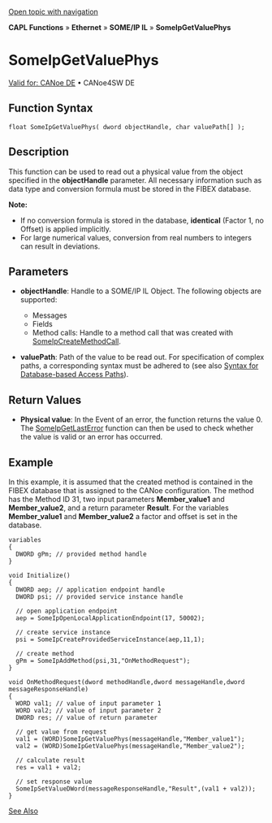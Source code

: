 [Open topic with navigation](../../../../../../CANoeDEFamily.htm#Topics/CAPLFunctions/IP/SOMEIPIL/Functions/CAPLfunctionSomeIpGetValuePhys.md)

**CAPL Functions** » **Ethernet** » **SOME/IP IL** » **SomeIpGetValuePhys**

# SomeIpGetValuePhys

[Valid for: CANoe DE](../../../../Shared/FeatureAvailability.md) • CANoe4SW DE

## Function Syntax

```plaintext
float SomeIpGetValuePhys( dword objectHandle, char valuePath[] );
```

## Description

This function can be used to read out a physical value from the object specified in the **objectHandle** parameter. All necessary information such as data type and conversion formula must be stored in the FIBEX database.

**Note:**

- If no conversion formula is stored in the database, **identical** (Factor 1, no Offset) is applied implicitly.
- For large numerical values, conversion from real numbers to integers can result in deviations.

## Parameters

- **objectHandle**: Handle to a SOME/IP IL Object. The following objects are supported:
  - Messages
  - Fields
  - Method calls: Handle to a method call that was created with [SomeIpCreateMethodCall](CAPLfunctionSomeIpCreateMethodCall.md).

- **valuePath**: Path of the value to be read out. For specification of complex paths, a corresponding syntax must be adhered to (see also [Syntax for Database-based Access Paths](CAPLfunctionSomeIpSyntaxDatabaseAccessPath.md)).

## Return Values

- **Physical value**: In the Event of an error, the function returns the value 0. The [SomeIpGetLastError](CAPLfunctionSomeIpGetLastError.md) function can then be used to check whether the value is valid or an error has occurred.

## Example

In this example, it is assumed that the created method is contained in the FIBEX database that is assigned to the CANoe configuration. The method has the Method ID 31, two input parameters **Member_value1** and **Member_value2**, and a return parameter **Result**. For the variables **Member_value1** and **Member_value2** a factor and offset is set in the database.

```plaintext
variables
{
  DWORD gPm; // provided method handle
}

void Initialize()
{
  DWORD aep; // application endpoint handle
  DWORD psi; // provided service instance handle

  // open application endpoint
  aep = SomeIpOpenLocalApplicationEndpoint(17, 50002);

  // create service instance
  psi = SomeIpCreateProvidedServiceInstance(aep,11,1);

  // create method
  gPm = SomeIpAddMethod(psi,31,"OnMethodRequest");
}

void OnMethodRequest(dword methodHandle,dword messageHandle,dword messageResponseHandle)
{
  WORD val1; // value of input parameter 1
  WORD val2; // value of input parameter 2
  DWORD res; // value of return parameter

  // get value from request
  val1 = (WORD)SomeIpGetValuePhys(messageHandle,"Member_value1");
  val2 = (WORD)SomeIpGetValuePhys(messageHandle,"Member_value2");

  // calculate result
  res = val1 + val2;

  // set response value
  SomeIpSetValueDWord(messageResponseHandle,"Result",(val1 + val2));
}
```

[See Also](javascript:void(0);)